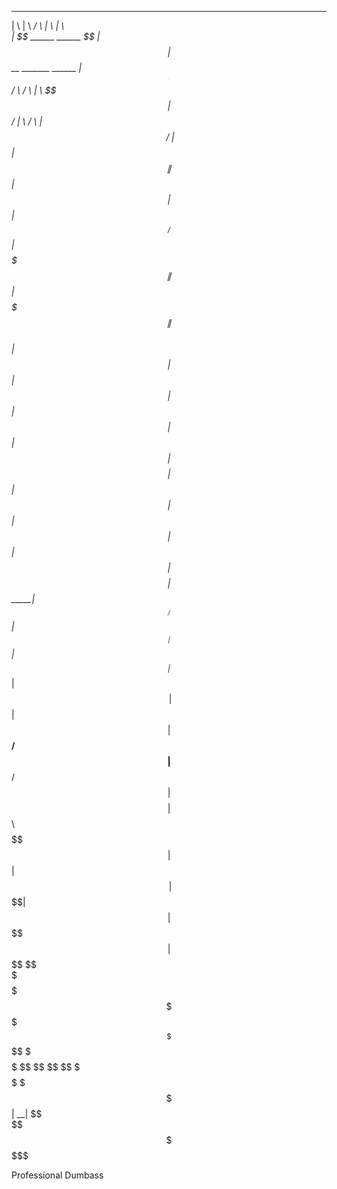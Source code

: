  __                           __          __          __                            __                 
|  \                         |  \       _/  \        |  \                          |  \                
| $$       ______    ______   \$$      |   $$        | $$   __  _______    ______  | $$____    ______  
| $$      /      \  /      \ |  \       \$$$$        | $$  /  \|       \  /      \ | $$    \  /      \ 
| $$     |  $$$$$$\|  $$$$$$\| $$        | $$        | $$_/  $$| $$$$$$$\|  $$$$$$\| $$$$$$$\|  $$$$$$\
| $$     | $$  | $$| $$  | $$| $$        | $$        | $$   $$ | $$  | $$| $$  | $$| $$  | $$| $$    $$
| $$_____| $$__/ $$| $$__| $$| $$       _| $$_       | $$$$$$\ | $$  | $$| $$__/ $$| $$__/ $$| $$$$$$$$
| $$     \\$$    $$ \$$    $$| $$      |   $$ \      | $$  \$$\| $$  | $$ \$$    $$| $$    $$ \$$     \
 \$$$$$$$$ \$$$$$$  _\$$$$$$$ \$$       \$$$$$$       \$$   \$$ \$$   \$$  \$$$$$$  \$$$$$$$   \$$$$$$$
                   |  \__| $$                                                                          
                    \$$    $$                                                                          
                     \$$$$$$                                                                           
                     
             
             
Professional Dumbass
